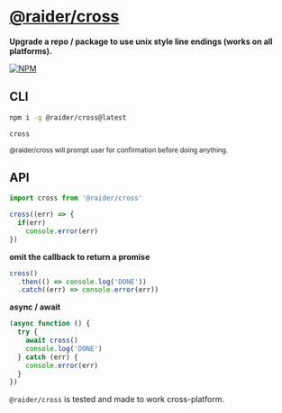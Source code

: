# [@raider/cross](https://npmjs.com/package/@raider/cross)

**Upgrade a repo / package to use unix style line endings (works on all platforms).**

[![NPM](https://nodei.co/npm/cross.png?stars=true&downloads=true)](https://nodei.co/npm/cross/)

## CLI

```bash
npm i -g @raider/cross@latest

cross
```

<sup>@raider/cross will prompt user for confirmation before doing anything.</sup>

## API

```js
import cross from '@raider/cross'

cross((err) => {
  if(err)
    console.error(err)
})
```

**omit the callback to return a promise**

```js
cross()
  .then(() => console.log('DONE'))
  .catch((err) => console.error(err))
```

**async / await**

```js
(async function () {
  try {
    await cross()
    console.log('DONE')
  } catch (err) {
    console.error(err)
  }
})
```


`@raider/cross` is tested and made to work cross-platform.

